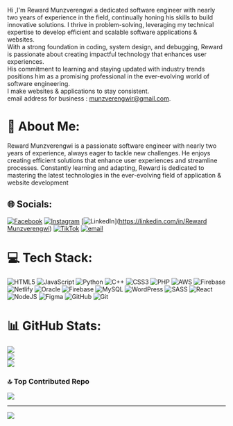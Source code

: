 Hi ,I'm Reward Munzverengwi a dedicated software engineer with nearly two years of experience in the field, continually honing his skills to build innovative solutions. I thrive in problem-solving, leveraging my technical expertise to develop efficient and scalable software applications & websites.<br/>
With a strong foundation in coding, system design, and debugging, Reward is passionate about creating impactful technology that enhances user experiences.<br/> 
His commitment to learning and staying updated with industry trends positions him as a promising professional in the ever-evolving world of software engineering.<br/>
I make websites & applications to stay consistent.<br/>
email address for business : munzverengwir@gmail.com.<br/>
 # 💫 About Me:
Reward Munzverengwi is a passionate software engineer with nearly two years of experience, always eager to tackle new challenges. He enjoys creating efficient solutions that enhance user experiences and streamline processes. Constantly learning and adapting, Reward is dedicated to mastering the latest technologies in the ever-evolving field of application  & website development


## 🌐 Socials:
[![Facebook](https://img.shields.io/badge/Facebook-%231877F2.svg?logo=Facebook&logoColor=white)](https://facebook.com/RewardMunzverengwi) [![Instagram](https://img.shields.io/badge/Instagram-%23E4405F.svg?logo=Instagram&logoColor=white)](https://instagram.com/officialreeray1_) [![LinkedIn](https://img.shields.io/badge/LinkedIn-%230077B5.svg?logo=linkedin&logoColor=white)]([https://linkedin.com/in/Reward Munzverengwi](https://www.linkedin.com/in/reward-munzverengwi-9a5831238?utm_source=share&utm_campaign=share_via&utm_content=profile&utm_medium=android_app)) [![TikTok](https://img.shields.io/badge/TikTok-%23000000.svg?logo=TikTok&logoColor=white)](https://tiktok.com/@officialreeray1_) [![email](https://img.shields.io/badge/Email-D14836?logo=gmail&logoColor=white)](mailto:munzverengwir@gmail.com) 

# 💻 Tech Stack:
![HTML5](https://img.shields.io/badge/html5-%23E34F26.svg?style=for-the-badge&logo=html5&logoColor=white) ![JavaScript](https://img.shields.io/badge/javascript-%23323330.svg?style=for-the-badge&logo=javascript&logoColor=%23F7DF1E) ![Python](https://img.shields.io/badge/python-3670A0?style=for-the-badge&logo=python&logoColor=ffdd54) ![C++](https://img.shields.io/badge/c++-%2300599C.svg?style=for-the-badge&logo=c%2B%2B&logoColor=white) ![CSS3](https://img.shields.io/badge/css3-%231572B6.svg?style=for-the-badge&logo=css3&logoColor=white) ![PHP](https://img.shields.io/badge/php-%23777BB4.svg?style=for-the-badge&logo=php&logoColor=white) ![AWS](https://img.shields.io/badge/AWS-%23FF9900.svg?style=for-the-badge&logo=amazon-aws&logoColor=white) ![Firebase](https://img.shields.io/badge/firebase-%23039BE5.svg?style=for-the-badge&logo=firebase) ![Netlify](https://img.shields.io/badge/netlify-%23000000.svg?style=for-the-badge&logo=netlify&logoColor=#00C7B7) ![Oracle](https://img.shields.io/badge/Oracle-F80000?style=for-the-badge&logo=oracle&logoColor=white) ![Firebase](https://img.shields.io/badge/firebase-a08021?style=for-the-badge&logo=firebase&logoColor=ffcd34) ![MySQL](https://img.shields.io/badge/mysql-4479A1.svg?style=for-the-badge&logo=mysql&logoColor=white) ![WordPress](https://img.shields.io/badge/WordPress-%23117AC9.svg?style=for-the-badge&logo=WordPress&logoColor=white) ![SASS](https://img.shields.io/badge/SASS-hotpink.svg?style=for-the-badge&logo=SASS&logoColor=white) ![React](https://img.shields.io/badge/react-%2320232a.svg?style=for-the-badge&logo=react&logoColor=%2361DAFB) ![NodeJS](https://img.shields.io/badge/node.js-6DA55F?style=for-the-badge&logo=node.js&logoColor=white) ![Figma](https://img.shields.io/badge/figma-%23F24E1E.svg?style=for-the-badge&logo=figma&logoColor=white) ![GitHub](https://img.shields.io/badge/github-%23121011.svg?style=for-the-badge&logo=github&logoColor=white) ![Git](https://img.shields.io/badge/git-%23F05033.svg?style=for-the-badge&logo=git&logoColor=white)
# 📊 GitHub Stats:
![](https://github-readme-stats.vercel.app/api?username=official-ReeRay&theme=dark&hide_border=false&include_all_commits=false&count_private=false)<br/>
![](https://nirzak-streak-stats.vercel.app/?user=official-ReeRay&theme=dark&hide_border=false)<br/>
![](https://github-readme-stats.vercel.app/api/top-langs/?username=official-ReeRay&theme=dark&hide_border=false&include_all_commits=false&count_private=false&layout=compact)

### 🔝 Top Contributed Repo
![](https://github-contributor-stats.vercel.app/api?username=official-ReeRay&limit=5&theme=dark&combine_all_yearly_contributions=true)

---
[![](https://visitcount.itsvg.in/api?id=official-ReeRay&icon=0&color=0)](https://visitcount.itsvg.in)

<!-- Proudly created with GPRM ( https://gprm.itsvg.in ) -->
